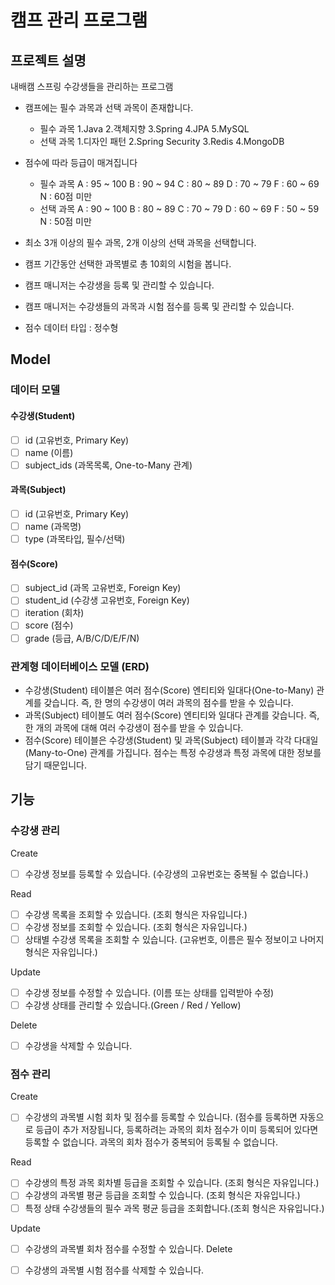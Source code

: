 #  캠프 관리 프로그램

## 프로젝트 설명
내배캠 스프링 수강생들을 관리하는 프로그램

- 캠프에는 필수 과목과 선택 과목이 존재합니다.
  - 필수 과목
    1.Java 2.객체지향 3.Spring 4.JPA 5.MySQL
  - 선택 과목
    1.디자인 패턴 2.Spring Security 3.Redis 4.MongoDB

- 점수에 따라 등급이 매겨집니다
  - 필수 과목
    A : 95 ~ 100
    B : 90 ~ 94
    C : 80 ~ 89
    D : 70 ~ 79
    F : 60 ~ 69
    N : 60점 미만
  - 선택 과목
    A : 90 ~ 100
    B : 80 ~ 89
    C : 70 ~ 79
    D : 60 ~ 69
    F : 50 ~ 59
    N : 50점 미만
  
- 최소 3개 이상의 필수 과목, 2개 이상의 선택 과목을 선택합니다.
- 캠프 기간동안 선택한 과목별로 총 10회의 시험을 봅니다.
- 캠프 매니저는 수강생을 등록 및 관리할 수 있습니다.
- 캠프 매니저는 수강생들의 과목과 시험 점수를 등록 및 관리할 수 있습니다.
- 점수 데이터 타입 : 정수형


## Model

### 데이터 모델

#### 수강생(Student)
- [ ] id (고유번호, Primary Key)
- [ ] name (이름)
- [ ] subject_ids (과목목록, One-to-Many 관계)

#### 과목(Subject)
- [ ] id (고유번호, Primary Key)
- [ ] name (과목명)
- [ ] type (과목타입, 필수/선택)

#### 점수(Score)
- [ ] subject_id (과목 고유번호, Foreign Key)
- [ ] student_id (수강생 고유번호, Foreign Key)
- [ ] iteration (회차)
- [ ] score (점수)
- [ ] grade (등급, A/B/C/D/E/F/N)

### 관계형 데이터베이스 모델 (ERD)
- 수강생(Student) 테이블은 여러 점수(Score) 엔티티와 일대다(One-to-Many) 관계를 갖습니다. 즉, 한 명의 수강생이 여러 과목의 점수를 받을 수 있습니다.
- 과목(Subject) 테이블도 여러 점수(Score) 엔티티와 일대다 관계를 갖습니다. 즉, 한 개의 과목에 대해 여러 수강생이 점수를 받을 수 있습니다.
- 점수(Score) 테이블은 수강생(Student) 및 과목(Subject) 테이블과 각각 다대일(Many-to-One) 관계를 가집니다. 점수는 특정 수강생과 특정 과목에 대한 정보를 담기 때문입니다.

## 기능

### 수강생 관리
Create
- [ ] 수강생 정보를 등록할 수 있습니다. (수강생의 고유번호는 중복될 수 없습니다.)

Read
- [ ] 수강생 목록을 조회할 수 있습니다. (조회 형식은 자유입니다.)
- [ ] 수강생 정보를 조회할 수 있습니다. (조회 형식은 자유입니다.)
- [ ] 상태별 수강생 목록을 조회할 수 있습니다. (고유번호, 이름은 필수 정보이고 나머지 형식은 자유입니다.)

Update
- [ ] 수강생 정보를 수정할 수 있습니다. (이름 또는 상태를 입력받아 수정)
- [ ] 수강생 상태를 관리할 수 있습니다.(Green / Red / Yellow)

Delete
- [ ] 수강생을 삭제할 수 있습니다.


### 점수 관리
Create
- [ ] 수강생의 과목별 시험 회차 및 점수를 등록할 수 있습니다. (점수를 등록하면 자동으로 등급이 추가 저장됩니다, 등록하려는 과목의 회차 점수가 이미 등록되어 있다면 등록할 수 없습니다. 과목의 회차 점수가 중복되어 등록될 수 없습니다.

Read
- [ ] 수강생의 특정 과목 회차별 등급을 조회할 수 있습니다. (조회 형식은 자유입니다.)
- [ ] 수강생의 과목별 평균 등급을 조회할 수 있습니다.  (조회 형식은 자유입니다.)
- [ ] 특정 상태 수강생들의 필수 과목 평균 등급을 조회합니다.(조회 형식은 자유입니다.)

Update
- [ ] 수강생의 과목별 회차 점수를 수정할 수 있습니다.
Delete
- [ ] 수강생의 과목별 시험 점수를 삭제할 수 있습니다.



